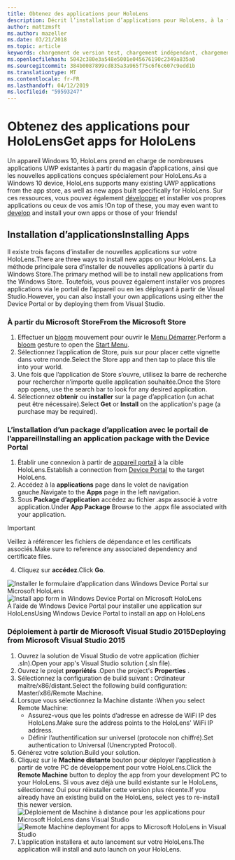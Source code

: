 ```yaml
---
title: Obtenez des applications pour HoloLens
description: Décrit l’installation d’applications pour HoloLens, à la fois via le Microsoft Store et le chargement indépendant.
author: mattzmsft
ms.author: mazeller
ms.date: 03/21/2018
ms.topic: article
keywords: chargement de version test, chargement indépendant, chargement indépendant, store, uwp, application, installer
ms.openlocfilehash: 5042c380e3a548e5001e045676190c2349a835a0
ms.sourcegitcommit: 384b0087899cd835a3a965f75c6f6c607c9edd1b
ms.translationtype: MT
ms.contentlocale: fr-FR
ms.lasthandoff: 04/12/2019
ms.locfileid: "59593247"
---
```

# <a name="get-apps-for-hololens"></a><span data-ttu-id="599bb-104">Obtenez des applications pour HoloLens</span><span class="sxs-lookup"><span data-stu-id="599bb-104">Get apps for HoloLens</span></span>

<span data-ttu-id="599bb-105">Un appareil Windows 10, HoloLens prend en charge de nombreuses applications UWP existantes à partir du magasin d’applications, ainsi que les nouvelles applications conçues spécialement pour HoloLens.</span><span class="sxs-lookup"><span data-stu-id="599bb-105">As a Windows 10 device, HoloLens supports many existing UWP applications from the app store, as well as new apps built specifically for HoloLens.</span></span> <span data-ttu-id="599bb-106">Sur ces ressources, vous pouvez également [développer](development-overview.md) et installer vos propres applications ou ceux de vos amis !</span><span class="sxs-lookup"><span data-stu-id="599bb-106">On top of these, you may even want to [develop](development-overview.md) and install your own apps or those of your friends!</span></span>

## <a name="installing-apps"></a><span data-ttu-id="599bb-107">Installation d’applications</span><span class="sxs-lookup"><span data-stu-id="599bb-107">Installing Apps</span></span>

<span data-ttu-id="599bb-108">Il existe trois façons d’installer de nouvelles applications sur votre HoloLens.</span><span class="sxs-lookup"><span data-stu-id="599bb-108">There are three ways to install new apps on your HoloLens.</span></span> <span data-ttu-id="599bb-109">La méthode principale sera d’installer de nouvelles applications à partir du Windows Store.</span><span class="sxs-lookup"><span data-stu-id="599bb-109">The primary method will be to install new applications from the Windows Store.</span></span> <span data-ttu-id="599bb-110">Toutefois, vous pouvez également installer vos propres applications via le portail de l’appareil ou en les déployant à partir de Visual Studio.</span><span class="sxs-lookup"><span data-stu-id="599bb-110">However, you can also install your own applications using either the Device Portal or by deploying them from Visual Studio.</span></span>

### <a name="from-the-microsoft-store"></a><span data-ttu-id="599bb-111">À partir du Microsoft Store</span><span class="sxs-lookup"><span data-stu-id="599bb-111">From the Microsoft Store</span></span>
1. <span data-ttu-id="599bb-112">Effectuer un [bloom](gestures.md#bloom) mouvement pour ouvrir le [Menu Démarrer](navigating-the-windows-mixed-reality-home.md#start-menu).</span><span class="sxs-lookup"><span data-stu-id="599bb-112">Perform a [bloom](gestures.md#bloom) gesture to open the [Start Menu](navigating-the-windows-mixed-reality-home.md#start-menu).</span></span>
2. <span data-ttu-id="599bb-113">Sélectionnez l’application de Store, puis sur pour placer cette vignette dans votre monde.</span><span class="sxs-lookup"><span data-stu-id="599bb-113">Select the Store app and then tap to place this tile into your world.</span></span>
3. <span data-ttu-id="599bb-114">Une fois que l’application de Store s’ouvre, utilisez la barre de recherche pour rechercher n’importe quelle application souhaitée.</span><span class="sxs-lookup"><span data-stu-id="599bb-114">Once the Store app opens, use the search bar to look for any desired application.</span></span>
4. <span data-ttu-id="599bb-115">Sélectionnez **obtenir** ou **installer** sur la page d’application (un achat peut être nécessaire).</span><span class="sxs-lookup"><span data-stu-id="599bb-115">Select **Get** or **Install** on the application's page (a purchase may be required).</span></span>

### <a name="installing-an-application-package-with-the-device-portal"></a><span data-ttu-id="599bb-116">L’installation d’un package d’application avec le portail de l’appareil</span><span class="sxs-lookup"><span data-stu-id="599bb-116">Installing an application package with the Device Portal</span></span>
1. <span data-ttu-id="599bb-117">Établir une connexion à partir de [appareil portail](using-the-windows-device-portal.md) à la cible HoloLens.</span><span class="sxs-lookup"><span data-stu-id="599bb-117">Establish a connection from [Device Portal](using-the-windows-device-portal.md) to the target HoloLens.</span></span>
2. <span data-ttu-id="599bb-118">Accédez à la **applications** page dans le volet de navigation gauche.</span><span class="sxs-lookup"><span data-stu-id="599bb-118">Navigate to the **Apps** page in the left navigation.</span></span>
3. <span data-ttu-id="599bb-119">Sous **Package d’application** accédez au fichier .aspx associé à votre application.</span><span class="sxs-lookup"><span data-stu-id="599bb-119">Under **App Package** Browse to the .appx file associated with your application.</span></span>
  >[!IMPORTANT]
  ><span data-ttu-id="599bb-120">Veillez à référencer les fichiers de dépendance et les certificats associés.</span><span class="sxs-lookup"><span data-stu-id="599bb-120">Make sure to reference any associated dependency and certificate files.</span></span>

4. <span data-ttu-id="599bb-121">Cliquez sur **accédez**.</span><span class="sxs-lookup"><span data-stu-id="599bb-121">Click **Go**.</span></span>

<span data-ttu-id="599bb-122">![Installer le formulaire d’application dans Windows Device Portal sur Microsoft HoloLens](images/deviceportal-appmanager.jpg)</span><span class="sxs-lookup"><span data-stu-id="599bb-122">![Install app form in Windows Device Portal on Microsoft HoloLens](images/deviceportal-appmanager.jpg)</span></span><br>
<span data-ttu-id="599bb-123">À l’aide de Windows Device Portal pour installer une application sur HoloLens</span><span class="sxs-lookup"><span data-stu-id="599bb-123">Using Windows Device Portal to install an app on HoloLens</span></span>

### <a name="deploying-from-microsoft-visual-studio-2015"></a><span data-ttu-id="599bb-124">Déploiement à partir de Microsoft Visual Studio 2015</span><span class="sxs-lookup"><span data-stu-id="599bb-124">Deploying from Microsoft Visual Studio 2015</span></span>
1. <span data-ttu-id="599bb-125">Ouvrez la solution de Visual Studio de votre application (fichier .sln).</span><span class="sxs-lookup"><span data-stu-id="599bb-125">Open your app's Visual Studio solution (.sln file).</span></span>
2. <span data-ttu-id="599bb-126">Ouvrez le projet **propriétés** .</span><span class="sxs-lookup"><span data-stu-id="599bb-126">Open the project's **Properties** .</span></span>
3. <span data-ttu-id="599bb-127">Sélectionnez la configuration de build suivant : Ordinateur maître/x86/distant.</span><span class="sxs-lookup"><span data-stu-id="599bb-127">Select the following build configuration: Master/x86/Remote Machine.</span></span>
4. <span data-ttu-id="599bb-128">Lorsque vous sélectionnez la Machine distante :</span><span class="sxs-lookup"><span data-stu-id="599bb-128">When you select Remote Machine:</span></span>
   * <span data-ttu-id="599bb-129">Assurez-vous que les points d’adresse en adresse de WiFi IP des HoloLens.</span><span class="sxs-lookup"><span data-stu-id="599bb-129">Make sure the address points to the HoloLens' WiFi IP address.</span></span>
   * <span data-ttu-id="599bb-130">Définir l’authentification sur universel (protocole non chiffré).</span><span class="sxs-lookup"><span data-stu-id="599bb-130">Set authentication to Universal (Unencrypted Protocol).</span></span>
5. <span data-ttu-id="599bb-131">Générez votre solution.</span><span class="sxs-lookup"><span data-stu-id="599bb-131">Build your solution.</span></span>
6. <span data-ttu-id="599bb-132">Cliquez sur le **Machine distante** bouton pour déployer l’application à partir de votre PC de développement pour votre HoloLens.</span><span class="sxs-lookup"><span data-stu-id="599bb-132">Click the **Remote Machine** button to deploy the app from your development PC to your HoloLens.</span></span> <span data-ttu-id="599bb-133">Si vous avez déjà une build existante sur le HoloLens, sélectionnez Oui pour réinstaller cette version plus récente.</span><span class="sxs-lookup"><span data-stu-id="599bb-133">If you already have an existing build on the HoloLens, select yes to re-install this newer version.</span></span><br>
  <span data-ttu-id="599bb-134">![Déploiement de Machine à distance pour les applications pour Microsoft HoloLens dans Visual Studio](images/vs2015-remotedeployment.jpg)</span><span class="sxs-lookup"><span data-stu-id="599bb-134">![Remote Machine deployment for apps to Microsoft HoloLens in Visual Studio](images/vs2015-remotedeployment.jpg)</span></span><br>
7. <span data-ttu-id="599bb-135">L’application installera et auto lancement sur votre HoloLens.</span><span class="sxs-lookup"><span data-stu-id="599bb-135">The application will install and auto launch on your HoloLens.</span></span>
